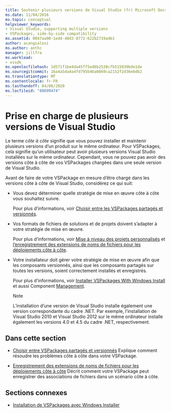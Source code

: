 ```yaml
---
title: Soutenir plusieurs versions de Visual Studio (fr) Microsoft Docs
ms.date: 11/04/2016
ms.topic: conceptual
helpviewer_keywords:
- Visual Studio, supporting multiple versions
- VSPackages, side-by-side compatibility
ms.assetid: 0047aa90-1ed4-40d3-8772-622b2719a4b1
author: acangialosi
ms.author: anthc
manager: jillfra
ms.workload:
- vssdk
ms.openlocfilehash: 1d571f1be4da45ff5ed6b2538cfb515930bde1de
ms.sourcegitcommit: 16a4a5da4a4fd795b46a0869ca2152f2d36e6db2
ms.translationtype: MT
ms.contentlocale: fr-FR
ms.lasthandoff: 04/06/2020
ms.locfileid: "80699474"
---
```

# <a name="supporting-multiple-versions-of-visual-studio"></a>Prise en charge de plusieurs versions de Visual Studio
Le terme *côte à côte* signifie que vous pouvez installer et maintenir plusieurs versions d’un produit sur le même ordinateur. Pour VSPackages, cela signifie qu’un utilisateur peut avoir plusieurs versions Visual Studio installées sur le même ordinateur. Cependant, vous ne pouvez pas avoir des versions côte à côte de vos VSPackages chargées dans une seule version de Visual Studio.

 Avant de faire de votre VSPackage en mesure d’être chargé dans les versions côte à côte de Visual Studio, considérez ce qui suit:

- Vous devez déterminer quelle stratégie de mise en œuvre côte à côte vous souhaitez suivre.

   Pour plus d’informations, voir [Choisir entre les VSPackages partagés et versionnés](../extensibility/choosing-between-shared-and-versioned-vspackages.md).

- Vos formats de fichiers de solutions et de projets doivent s’adapter à votre stratégie de mise en œuvre.

   Pour plus d’informations, voir [Mise à niveau des projets personnalisés](../extensibility/internals/upgrading-projects.md#upgrading-custom-projects) et [l’enregistrement des extensions de noms de fichiers pour les déploiements côte à côte](../extensibility/registering-file-name-extensions-for-side-by-side-deployments.md).

- Votre installateur doit gérer votre stratégie de mise en œuvre afin que les composants versionnés, ainsi que les composants partagés sur toutes les versions, soient correctement installés et enregistrés.

   Pour plus d’informations, voir [Installer VSPackages With Windows Install](../extensibility/internals/installing-vspackages-with-windows-installer.md) et aussi Component [Management](../extensibility/internals/component-management.md).

  > [!NOTE]
  > L’installation d’une version de Visual Studio installe également une version correspondante du cadre .NET. Par exemple, l’installation de Visual Studio 2010 et Visual Studio 2012 sur le même ordinateur installe également les versions 4.0 et 4.5 du cadre .NET, respectivement.

## <a name="in-this-section"></a>Dans cette section
- [Choisir entre VSPackages partagés et versionnés](../extensibility/choosing-between-shared-and-versioned-vspackages.md) Explique comment résoudre les problèmes côte à côte dans votre VSPackage.

- [Enregistrement des extensions de noms de fichiers pour les déploiements côte à côte](../extensibility/registering-file-name-extensions-for-side-by-side-deployments.md) Décrit comment votre VSPackage peut enregistrer des associations de fichiers dans un scénario côte à côte.

## <a name="related-sections"></a>Sections connexes
- [Installation de VSPackages avec Windows Installer](../extensibility/internals/installing-vspackages-with-windows-installer.md)
